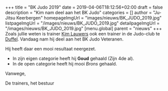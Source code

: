 +++
title = "BK Judo 2019"
date = 2019-04-06T18:12:56+02:00
draft = false
description = "Kim nam deel aan het BK Judo"
categories = []
author = "Ju-Jitsu Keerbergen"
homepageImgUrl = "images/nieuws/BK_JUDO_2019.jpg"
listpageImgUrl = "/images/nieuws/BK_JUDO_2019.jpg"
detailpageImgUrl = "/images/nieuws/BK_JUDO_2019.jpg"
[menu.global]
    parent = "nieuws"
+++
Zoals jullie weten is trainer [Kim Lauwers](https://www.jujitsukeerbergen.be/trainers/#Kim_Lauwers) ook een trainer in de Judo-club te [Duffel](http://judoduffel.be).
Vandaag nam hij deel aan het BK Judo Veteranen. 

Hij heeft daar een mooi resultaat neergezet. 

* In zijn eigen categorie heeft hij **Goud** gehaald (Zijn 4de al).
* In de open categorie heeft hij mooi *Brons* gehaald.

Vanwege,

De trainers, het bestuur